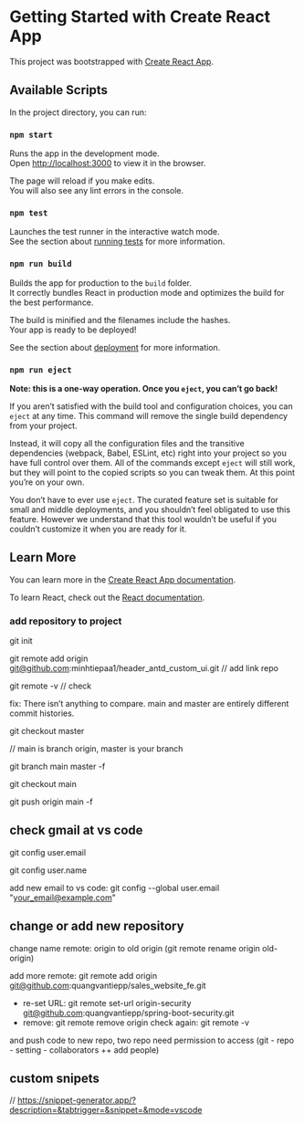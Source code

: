 # Getting Started with Create React App

This project was bootstrapped with [Create React App](https://github.com/facebook/create-react-app).

## Available Scripts

In the project directory, you can run:

### `npm start`

Runs the app in the development mode.\
Open [http://localhost:3000](http://localhost:3000) to view it in the browser.

The page will reload if you make edits.\
You will also see any lint errors in the console.

### `npm test`

Launches the test runner in the interactive watch mode.\
See the section about [running tests](https://facebook.github.io/create-react-app/docs/running-tests) for more information.

### `npm run build`

Builds the app for production to the `build` folder.\
It correctly bundles React in production mode and optimizes the build for the best performance.

The build is minified and the filenames include the hashes.\
Your app is ready to be deployed!

See the section about [deployment](https://facebook.github.io/create-react-app/docs/deployment) for more information.

### `npm run eject`

**Note: this is a one-way operation. Once you `eject`, you can’t go back!**

If you aren’t satisfied with the build tool and configuration choices, you can `eject` at any time. This command will remove the single build dependency from your project.

Instead, it will copy all the configuration files and the transitive dependencies (webpack, Babel, ESLint, etc) right into your project so you have full control over them. All of the commands except `eject` will still work, but they will point to the copied scripts so you can tweak them. At this point you’re on your own.

You don’t have to ever use `eject`. The curated feature set is suitable for small and middle deployments, and you shouldn’t feel obligated to use this feature. However we understand that this tool wouldn’t be useful if you couldn’t customize it when you are ready for it.

## Learn More

You can learn more in the [Create React App documentation](https://facebook.github.io/create-react-app/docs/getting-started).

To learn React, check out the [React documentation](https://reactjs.org/).

### add repository to project

git init

git remote add origin git@github.com:minhtiepaa1/header_antd_custom_ui.git // add link repo

git remote -v // check

fix: There isn’t anything to compare. main and master are entirely different commit histories.

git checkout master

// main is branch origin, master is your branch

git branch main master -f

git checkout main

git push origin main -f

## check gmail at vs code

git config user.email

git config user.name

add new email to vs code: git config --global user.email "your_email@example.com"

## change or add new repository

change name remote: origin to old origin (git remote rename origin old-origin)

add more remote: git remote add origin git@github.com:quangvantiepp/sales_website_fe.git
- re-set URL: git remote set-url origin-security git@github.com:quangvantiepp/spring-boot-security.git
- remove: git remote remove origin
check again: git remote -v

and push code to new repo, two repo need permission to access (git - repo - setting - collaborators ++ add people)

## custom snipets

// https://snippet-generator.app/?description=&tabtrigger=&snippet=&mode=vscode

